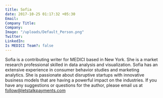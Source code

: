 ```yaml
---
title: Sofia
date: 2017-10-25 01:17:32 +05:30
Email: 
Company Title: 
Company: 
Image: "/uploads/Default_Person.png"
Twitter: 
LinkedIn: 
Is MEDICI Team?: false
---
```


Sofia is a contributing writer for MEDICI based in New York. She is a market research professional skilled in data analysis and visualization. Sofia has an extensive experience in consumer behavior studies and marketing analytics. She is passionate about disruptive startups with innovative business models that are having a powerful impact on the industries. If you have any suggestions or questions for the author, please email us at <a href="mailto:follow@letstalkpayments.com">follow@letstalkpayments.com
  </a>